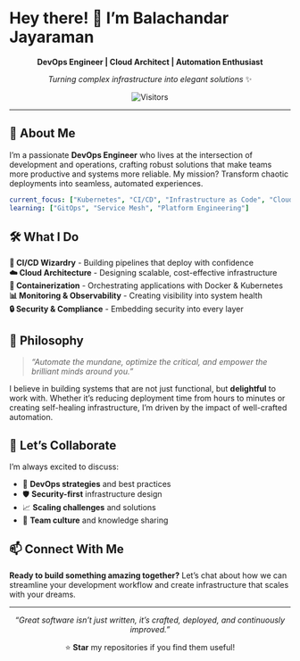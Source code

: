 # Hey there! 👋 I’m Balachandar Jayaraman

<div align="center">

**DevOps Engineer | Cloud Architect | Automation Enthusiast**

*Turning complex infrastructure into elegant solutions* ✨

![Visitors](https://api.visitorbadge.io/api/visitors?path=https%3A%2F%2Fgithub.com%2Fzeus-dev%2Fzeus-devmain%2FREADME.md&countColor=%23f47373&style=flat-square)

</div>

-----

## 🎯 About Me

I’m a passionate **DevOps Engineer** who lives at the intersection of development and operations, crafting robust solutions that make teams more productive and systems more reliable. My mission? Transform chaotic deployments into seamless, automated experiences.

```yaml
current_focus: ["Kubernetes", "CI/CD", "Infrastructure as Code", "Cloud Native"]
learning: ["GitOps", "Service Mesh", "Platform Engineering"]
```

## 🛠️ What I Do

**🔄 CI/CD Wizardry** - Building pipelines that deploy with confidence  
**☁️ Cloud Architecture** - Designing scalable, cost-effective infrastructure  
**🐳 Containerization** - Orchestrating applications with Docker & Kubernetes  
**📊 Monitoring & Observability** - Creating visibility into system health  
**🔒 Security & Compliance** - Embedding security into every layer

## 🌟 Philosophy

> *“Automate the mundane, optimize the critical, and empower the brilliant minds around you.”*

I believe in building systems that are not just functional, but **delightful** to work with. Whether it’s reducing deployment time from hours to minutes or creating self-healing infrastructure, I’m driven by the impact of well-crafted automation.

## 🤝 Let’s Collaborate

I’m always excited to discuss:

- 🚀 **DevOps strategies** and best practices
- 🛡️ **Security-first** infrastructure design
- 📈 **Scaling challenges** and solutions
- 🌱 **Team culture** and knowledge sharing

## 📫 Connect With Me

**Ready to build something amazing together?** Let’s chat about how we can streamline your development workflow and create infrastructure that scales with your dreams.

-----

<div align="center">

*“Great software isn’t just written, it’s crafted, deployed, and continuously improved.”*

⭐ **Star** my repositories if you find them useful!

</div>

<!---
zeus-dev/zeus-dev is a ✨ special ✨ repository because its `README.md` (this file) appears on your GitHub profile.
You can click the Preview link to take a look at your changes.
--->